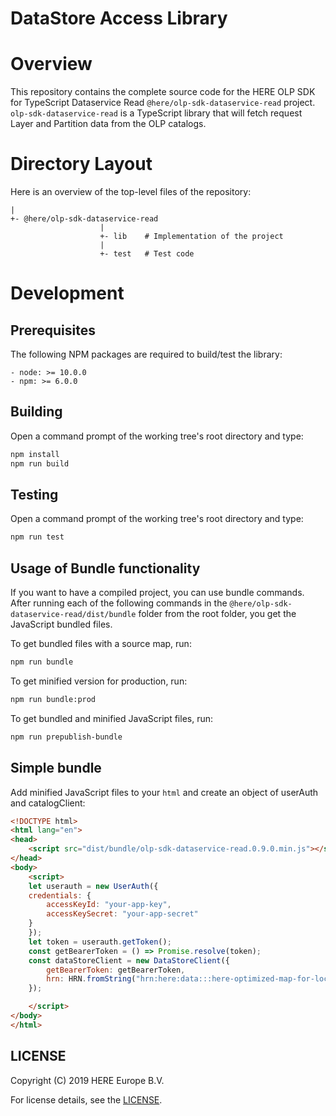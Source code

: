 # DataStore Access Library

# Overview

This repository contains the complete source code for the HERE OLP SDK for TypeScript Dataservice Read `@here/olp-sdk-dataservice-read` project. `olp-sdk-dataservice-read` is a TypeScript library that will fetch request Layer and Partition data from the OLP catalogs.

# Directory Layout

Here is an overview of the top-level files of the repository:

    |
    +- @here/olp-sdk-dataservice-read
                        |
                        +- lib    # Implementation of the project
                        |
                        +- test   # Test code

# Development

## Prerequisites

The following NPM packages are required to build/test the library:

    - node: >= 10.0.0
    - npm: >= 6.0.0

## Building

Open a command prompt of the working tree's root directory and type:

```sh
npm install
npm run build
```

## Testing

Open a command prompt of the working tree's root directory and type:

```sh
npm run test
```

## Usage of Bundle functionality

If you want to have a compiled project, you can use bundle commands. After running each of the following commands in the `@here/olp-sdk-dataservice-read/dist/bundle` folder from the root folder, you get the JavaScript bundled files.

To get bundled files with a source map, run:

```sh
npm run bundle
```

To get minified version for production, run:

```sh
npm run bundle:prod
```

To get bundled and minified JavaScript files, run:

```sh
npm run prepublish-bundle
```

## Simple bundle

Add minified JavaScript files to your `html` and create an object of userAuth and catalogClient:

```html
<!DOCTYPE html>
<html lang="en">
<head>
    <script src="dist/bundle/olp-sdk-dataservice-read.0.9.0.min.js"></script>
</head>
<body>
    <script>
    let userauth = new UserAuth({
    credentials: {
        accessKeyId: "your-app-key",
        accessKeySecret: "your-app-secret"
    }
    });
    let token = userauth.getToken();
    const getBearerToken = () => Promise.resolve(token);
    const dataStoreClient = new DataStoreClient({
        getBearerToken: getBearerToken,
        hrn: HRN.fromString("hrn:here:data:::here-optimized-map-for-location-library-2")
    });

    </script>
</body>
</html>
```

## LICENSE

Copyright (C) 2019 HERE Europe B.V.

For license details, see the [LICENSE](LICENSE).